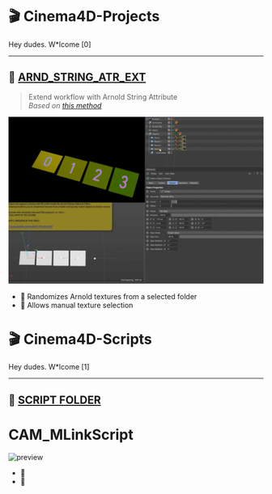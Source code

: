 # 🎬 Cinema4D-Projects

Hey dudes. W*lcome [0]

---

## 🔹 [ARND_STRING_ATR_EXT](https://github.com/AleksandrovskyV/Cinema4D-Projects/tree/main/ARND_STRING_ATR_EXT)

> Extend workflow with Arnold String Attribute  
> _Based on [this method](https://www.youtube.com/watch?v=EAzoIx2vrm0)_

![preview](./!ALL-PREVIEW/Arnold_String-Path_Randomizer_Selector.gif)

- 🎲 Randomizes Arnold textures from a selected folder  
- 🎯 Allows manual texture selection  


# 🎬 Cinema4D-Scripts

Hey dudes. W*lcome [1]

---

## 🔹 [SCRIPT FOLDER](https://github.com/AleksandrovskyV/Cinema4D-Projects/tree/main/SCRIPTS_FOLDER)

# CAM_MLinkScript
![preview](./!ALL-PREVIEW/Camera_Morph_Link_with_Extend-Region_Value.gif)

- 🎲 
- 🎯  
